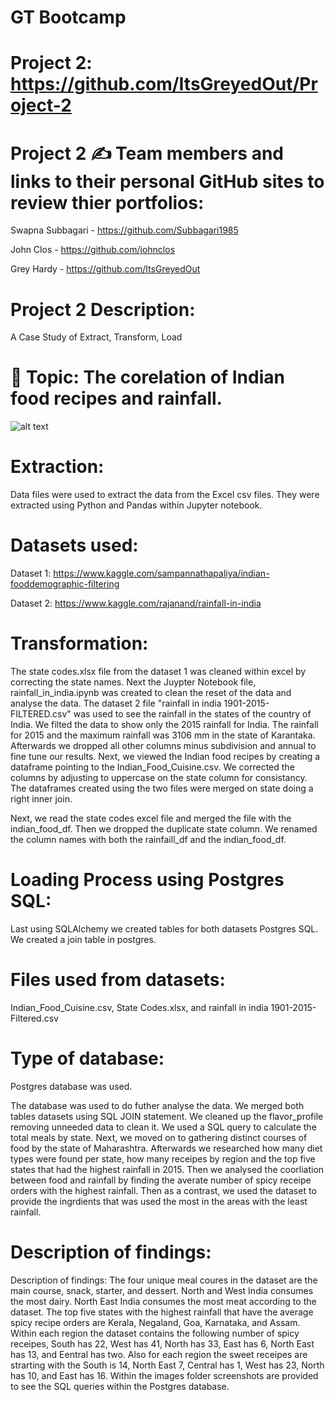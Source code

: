 # GT Bootcamp
# Project 2:  https://github.com/ItsGreyedOut/Project-2 

# Project 2 ✍️ Team members and links to their personal GitHub sites to review thier portfolios:
Swapna Subbagari -  https://github.com/Subbagari1985 

John Clos -  https://github.com/johnclos 

Grey Hardy -  https://github.com/ItsGreyedOut


# Project 2 Description: 

A Case Study of Extract, Transform, Load


# 🧐 Topic:  The corelation of Indian food recipes and rainfall.

![alt text](http://github.com/itsgreyedout/project-2/blob/master/images/indianfood2.png?raw=true)

# Extraction:
Data files were used to extract the data from the Excel csv files.   They were extracted using Python and Pandas within Jupyter notebook. 


# Datasets used:
Dataset 1: https://www.kaggle.com/sampannathapaliya/indian-fooddemographic-filtering 

Dataset 2: https://www.kaggle.com/rajanand/rainfall-in-india 


# Transformation:
The state codes.xlsx file from the dataset 1 was cleaned within excel by correcting the state names.  Next the Juypter Notebook file, rainfall_in_india.ipynb was created to clean the reset of the data and analyse the data.  The dataset 2 file "rainfall in india 1901-2015-FILTERED.csv" was used to see the rainfall in the states of the country of India.  We filted the data to show only the 2015 rainfall for India.  The rainfall for 2015 and the maximum rainfall was 3106 mm in the state of Karantaka.  Afterwards we dropped all other columns minus subdivision and annual to fine tune our results.  Next, we viewed the Indian food recipes by creating a dataframe pointing to the Indian_Food_Cuisine.csv.  We corrected the columns by adjusting to uppercase on the state column for consistancy.  The dataframes created using the two files were merged on state doing a right inner join.  

Next, we read the state codes excel file and merged the file with the indian_food_df.  Then we dropped the duplicate state column.  We renamed the column names with both the rainfaill_df and the indian_food_df.  


# Loading Process using Postgres SQL:
Last using SQLAlchemy we created tables for both datasets Postgres SQL.  We created a join table in postgres.  


# Files used from datasets:
Indian_Food_Cuisine.csv, State Codes.xlsx, and rainfall in india 1901-2015-Filtered.csv


# Type of database:
Postgres database was used.

The database was used to do futher analyse the data.  We merged both tables datasets using SQL JOIN statement.  We cleaned up the flavor_profile removing unneeded data to clean it.  We used a SQL query to calculate the total meals by state.  Next, we moved on to gathering distinct courses of food by the state of Maharashtra.  Afterwards we researched how many diet types were found per state, how many receipes by region and the top five states that had the highest rainfall in 2015.  Then we analysed the coorliation between food and rainfall by finding the averate number of spicy receipe orders with the highest rainfall.  Then as a contrast, we used the dataset to provide the ingrdients that was used the most in the areas with the least rainfall.


# Description of findings:
Description of findings:
The four unique meal coures in the dataset are the main course, snack, starter, and dessert.  North and West India consumes the most dairy.  North East India consumes the most meat according to the dataset. The top five states with the highest rainfall that have the average spicy recipe orders are Kerala, Negaland, Goa, Karnataka, and Assam.  Within each region the dataset contains the following number of spicy receipes, South has 22, West has 41, North has 33, East has 6, North East has 13, and Eentral has two.  Also for each region the sweet receipes are strarting with the South is 14, North East 7, Central has 1, West has 23, North has 10, and East has 16.  Within the images folder screenshots are provided to see the SQL queries within the Postgres database.  










